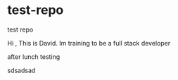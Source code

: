 # test-repo
test repo

Hi , This is David. Im training to be a full stack developer

after lunch testing


sdsadsad
